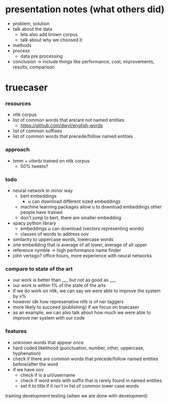 # presentation notes (what others did)
- problem, solution
- talk about the data
    - lets also add brown corpus
    - talk about why we choosed it
- methods
- process
    - data pre processing
- conclusion -> include things like performance, cost, improvements, results, comparison

# truecaser

### resources
- nltk corpus
- list of common words that are/are not named entities
    - https://github.com/dwyl/english-words
- list of common suffixes
- list of common words that precede/follow named entities

### approach
- hmm + viterbi trained on nltk corpus
    - 50% tweets?

### todo
- neural network in minor way
    - bert embeddings
        - u can download different sized embeddings
    - machine learning packages allow u to download embeddings other people have trained
    - don't jump to bert, there are smaller embedding
- spacy python library
    - embeddings u can download (vectors representing words)
    - classes of words to address oov
- similarity to uppercase words, lowercase words
- one embedding that is average of all lower, average of all upper
- reference nymble -> high performance name finder
- john vertago? office hours, more experience with neural networks

### compare to state of the art
- our work is better than ___ but not as good as ___
- our work is within 1% of the state of the arts
- if we do work on nltk, we can say we were able to improve the system by x%
- however idk how represenative nltk is of ner taggers
- more likely to succeed (publishing) if we focus on truecaser
- as an example, we can also talk about how much we were able to improve ner system with our code

### features
- unknown words that appear once
- hard coded likelihood (punctuation, number, other, uppercase, hyphenation)
- check if there are common words that precede/follow named entities before/after the word
- if we have oov
    - check if is a url/username
    - check if word ends with suffix that is rarely found in named entities
    - set it to title if it isn't in list of common lower case words

training
development
testing (when we are done with development)